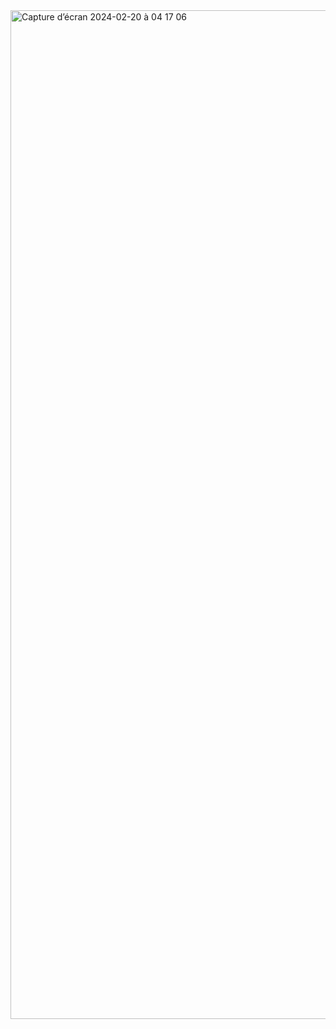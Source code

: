 <img width="1614" alt="Capture d’écran 2024-02-20 à 04 17 06" src="https://github.com/Kosuruu/todolist_react/assets/148196092/5afd0968-01be-46a5-ab86-12b4f3263bcf">

